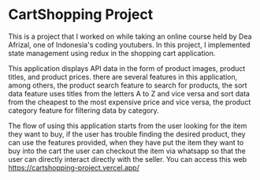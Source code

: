 # CartShopping Project

  This is a project that I worked on while taking an online course held by Dea Afrizal, one of Indonesia's coding youtubers. In this project, I implemented state management using redux in the shopping cart application.

  This application displays API data in the form of product images, product titles, and product prices. there are several features in this application, among others, the product search feature to search for products, the sort data feature uses titles from the letters A to Z and vice versa and sort data from the cheapest to the most expensive price and vice versa, the product category feature for filtering data by category.

  The flow of using this application starts from the user looking for the item they want to buy, if the user has trouble finding the desired product, they can use the features provided, when they have put the item they want to buy into the cart the user can checkout the item via whatsapp so that the user can directly interact directly with the seller.
  You can access this web https://cartshopping-project.vercel.app/
